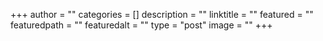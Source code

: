 +++
author = ""
categories = []
description = ""
linktitle = ""
featured = ""
featuredpath = ""
featuredalt = ""
type = "post"
image = ""
+++
